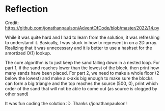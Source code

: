 # Reflection
Credit: https://github.com/jonathanpaulson/AdventOfCode/blob/master/2022/14.py

While it was quite hard and I had to learn from the solution, it was refreshing to understand it.
Basically, I was stuck in how to represent in on a 2D array. Realizing that it was unnecessary and it is better to use a hashset 
for the amortized O(1) lookup.

The core algorithm is to just keep the sand falling down in a nested loop. For part 1, if the sand reaches lower than the lowest of the block, then print how many sands have been placed. For part 2, we need to make a whole floor (2 below the lowest) and make a x-axis big enough to make sure the blocks can form a big triangle and the top reaches the source (500, 0), print which order of the sand that will not be able to come out (as source is clogged by other sand)

It was fun coding the solution :D. Thanks r/jonathanpaulson!